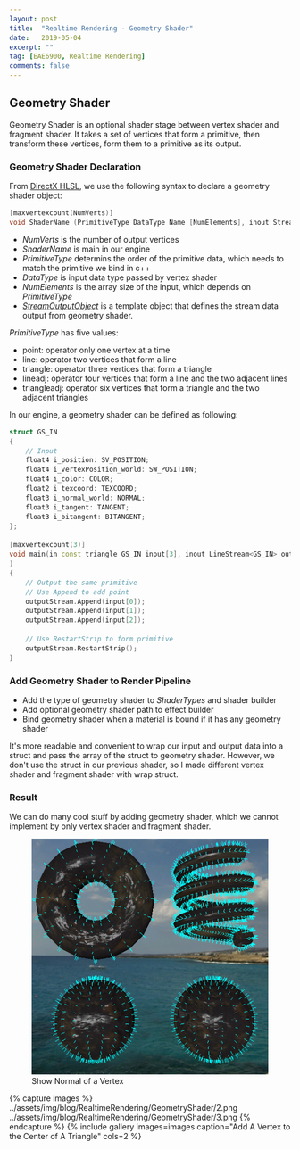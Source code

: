 ```yaml
---
layout: post
title:  "Realtime Rendering - Geometry Shader"
date:   2019-05-04
excerpt: ""
tag: [EAE6900, Realtime Rendering]
comments: false
---
```


## Geometry Shader

Geometry Shader is an optional shader stage between vertex shader and fragment shader. It takes a set of vertices that form a primitive, then transform these vertices, form them to a primitive as its output.

### Geometry Shader Declaration
From [DirectX HLSL](https://docs.microsoft.com/en-us/windows/desktop/direct3dhlsl/dx-graphics-hlsl-geometry-shader), we use the following syntax to declare a geometry shader object:

``` c++
[maxvertexcount(NumVerts)] 
void ShaderName (PrimitiveType DataType Name [NumElements], inout StreamOutputObject)
```

- *NumVerts* is the number of output vertices
- *ShaderName* is main in our engine
- *PrimitiveType* determins the order of the primitive data, which needs to match the primitive we bind in c++
- *DataType* is input data type passed by vertex shader
- *NumElements* is the array size of the input, which depends on *PrimitiveType*
- [*StreamOutputObject*](https://docs.microsoft.com/en-us/windows/desktop/direct3dhlsl/dx-graphics-hlsl-so-type) is a template object that defines the stream data output from geometry shader. 

*PrimitiveType* has five values:
- point: operator only one vertex at a time
- line: operator two vertices that form a line
- triangle: operator three vertices that form a triangle
- lineadj: operator four vertices that form a line and the two adjacent lines
- triangleadj: operator six vertices that form a triangle and the two adjacent triangles

In our engine, a geometry shader can be defined as following:
~~~ c++
struct GS_IN
{
    // Input
    float4 i_position: SV_POSITION;
    float4 i_vertexPosition_world: SW_POSITION;
    float4 i_color: COLOR;
    float2 i_texcoord: TEXCOORD;
    float3 i_normal_world: NORMAL;
    float3 i_tangent: TANGENT;
    float3 i_bitangent: BITANGENT;
};

[maxvertexcount(3)]
void main(in const triangle GS_IN input[3], inout LineStream<GS_IN> outputStream
)
{
    // Output the same primitive
    // Use Append to add point
    outputStream.Append(input[0]);
    outputStream.Append(input[1]);
    outputStream.Append(input[2]);

    // Use RestartStrip to form primitive
    outputStream.RestartStrip();
}
~~~

### Add Geometry Shader to Render Pipeline
- Add the type of geometry shader to *ShaderTypes* and shader builder
- Add optional geometry shader path to effect builder
- Bind geometry shader when a material is bound if it has any geometry shader

It's more readable and convenient to wrap our input and output data into a struct and pass the array of the struct to geometry shader. However, we don't use the struct in our previous shader, so I made different vertex shader and fragment shader with wrap struct.

### Result

We can do many cool stuff by adding geometry shader, which we cannot implement by only vertex shader and fragment shader. 

<figure>
	<a href="../assets/img/blog/RealtimeRendering/GeometryShader/1.png"><img src="../assets/img/blog/RealtimeRendering/GeometryShader/1.png"></a>
    <figcaption>Show Normal of a Vertex</figcaption>
</figure>

{% capture images %}
    ../assets/img/blog/RealtimeRendering/GeometryShader/2.png
    ../assets/img/blog/RealtimeRendering/GeometryShader/3.png
{% endcapture %}
{% include gallery images=images caption="Add A Vertex to the Center of A Triangle" cols=2 %}